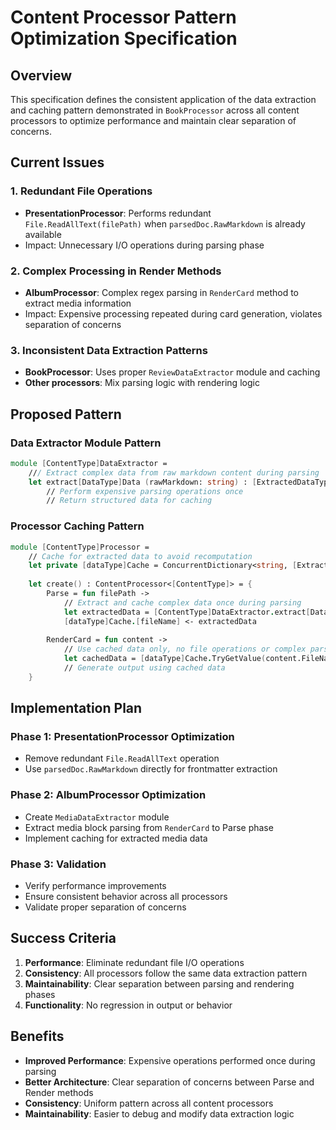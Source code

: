 # Content Processor Pattern Optimization Specification

## Overview

This specification defines the consistent application of the data extraction and caching pattern demonstrated in `BookProcessor` across all content processors to optimize performance and maintain clear separation of concerns.

## Current Issues

### 1. Redundant File Operations
- **PresentationProcessor**: Performs redundant `File.ReadAllText(filePath)` when `parsedDoc.RawMarkdown` is already available
- Impact: Unnecessary I/O operations during parsing phase

### 2. Complex Processing in Render Methods  
- **AlbumProcessor**: Complex regex parsing in `RenderCard` method to extract media information
- Impact: Expensive processing repeated during card generation, violates separation of concerns

### 3. Inconsistent Data Extraction Patterns
- **BookProcessor**: Uses proper `ReviewDataExtractor` module and caching
- **Other processors**: Mix parsing logic with rendering logic

## Proposed Pattern

### Data Extractor Module Pattern
```fsharp
module [ContentType]DataExtractor =
    /// Extract complex data from raw markdown content during parsing
    let extract[DataType]Data (rawMarkdown: string) : [ExtractedDataType] =
        // Perform expensive parsing operations once
        // Return structured data for caching
```

### Processor Caching Pattern
```fsharp
module [ContentType]Processor =
    // Cache for extracted data to avoid recomputation
    let private [dataType]Cache = ConcurrentDictionary<string, [ExtractedDataType]>()
    
    let create() : ContentProcessor<[ContentType]> = {
        Parse = fun filePath ->
            // Extract and cache complex data once during parsing
            let extractedData = [ContentType]DataExtractor.extract[DataType]Data parsedDoc.RawMarkdown
            [dataType]Cache.[fileName] <- extractedData
            
        RenderCard = fun content ->
            // Use cached data only, no file operations or complex parsing
            let cachedData = [dataType]Cache.TryGetValue(content.FileName)
            // Generate output using cached data
    }
```

## Implementation Plan

### Phase 1: PresentationProcessor Optimization
- Remove redundant `File.ReadAllText` operation
- Use `parsedDoc.RawMarkdown` directly for frontmatter extraction

### Phase 2: AlbumProcessor Optimization  
- Create `MediaDataExtractor` module
- Extract media block parsing from `RenderCard` to Parse phase
- Implement caching for extracted media data

### Phase 3: Validation
- Verify performance improvements
- Ensure consistent behavior across all processors
- Validate proper separation of concerns

## Success Criteria

1. **Performance**: Eliminate redundant file I/O operations
2. **Consistency**: All processors follow the same data extraction pattern
3. **Maintainability**: Clear separation between parsing and rendering phases
4. **Functionality**: No regression in output or behavior

## Benefits

- **Improved Performance**: Expensive operations performed once during parsing
- **Better Architecture**: Clear separation of concerns between Parse and Render methods
- **Consistency**: Uniform pattern across all content processors
- **Maintainability**: Easier to debug and modify data extraction logic